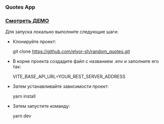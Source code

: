 <h3>Quotes App</h3>

<h3><a href="https://random-quotes-cyan.vercel.app/">Смотреть ДЕМО</a></h3>

Для запуска локально выполните следующие шаги:

- Клонируйте проект:


    git clone https://github.com/elyor-sh/random_quotes.git


- В корне проекта создадите файл с названием .env и заполните его так:



    VITE_BASE_API_URL=YOUR_REST_SERVER_ADDRESS


- Затем устанавливайте зависимости проект:


    yarn install


- Затем запустите команду:


    yarn dev


